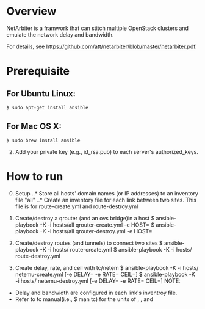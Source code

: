 
# Overview 
NetArbiter is a framwork that can stitch multiple OpenStack clusters and emulate the network delay and bandwidth.

For details, see <https://github.com/att/netarbiter/blob/master/netarbiter.pdf>.

# Prerequisite 
## For Ubuntu Linux:
```
$ sudo apt-get install ansible
```
## For Mac OS X:
```
$ sudo brew install ansible
```

2. Add your private key (e.g., id_rsa.pub) to each server's authorized_keys.

# How to run 
0. Setup
..* Store all hosts' domain names (or IP addresses) to an inventory file "all"
..* Create an inventory file for each link between two sites. 
 This file is for route-create.yml and route-destroy.yml

1. Create/destroy a qrouter (and an ovs bridge)in a host
$ ansible-playbook -K -i hosts/all qrouter-create.yml -e HOST=<hostname> 
$ ansible-playbook -K -i hosts/all qrouter-destroy.yml -e HOST=<hostname> 

2. Create/destroy routes (and tunnels) to connect two sites 
$ ansible-playbook -K -i hosts/<inventory> route-create.yml
$ ansible-playbook -K -i hosts/<inventory> route-destroy.yml

3. Create delay, rate, and ceil with tc/netem
$ ansible-playbook -K -i hosts/<inventory> netemu-create.yml [-e DELAY=<delay> -e RATE=<rate> CEIL=<ceil>]
$ ansible-playbook -K -i hosts/<inventory> netemu-destroy.yml [-e DELAY=<delay> -e RATE=<rate> CEIL=<ceil>]
NOTE:
 - Delay and bandwidth are configured in each link's inventroy file. 
 - Refer to tc manual(i.e., $ man tc) for the units of <delay>, <rate>, and <ceil> 
